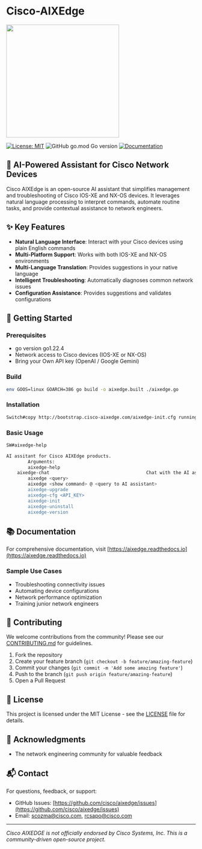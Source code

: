 # Cisco-AIXEdge

<img src="https://github.com/user-attachments/assets/3ad32655-d8e6-47ba-9bf8-0c3f2564912b" width="300" height="300">

[![License: MIT](https://img.shields.io/badge/License-MIT-yellow.svg)](https://opensource.org/licenses/MIT)
![GitHub go.mod Go version](https://img.shields.io/github/go-mod/go-version/Cisco-AIXEdge/Cisco-AIXEdge)
[![Documentation](https://img.shields.io/badge/docs-latest-brightgreen.svg)](https://aixedge.readthedocs.io)

## 🤖 AI-Powered Assistant for Cisco Network Devices

Cisco AIXEdge is an open-source AI assistant that simplifies management and troubleshooting of Cisco IOS-XE and NX-OS devices. It leverages natural language processing to interpret commands, automate routine tasks, and provide contextual assistance to network engineers.

## ✨ Key Features

- **Natural Language Interface**: Interact with your Cisco devices using plain English commands
- **Multi-Platform Support**: Works with both IOS-XE and NX-OS environments
- **Multi-Language Translation**: Provides suggestions in your native language
- **Intelligent Troubleshooting**: Automatically diagnoses common network issues
- **Configuration Assistance**: Provides suggestions and validates configurations

## 🚀 Getting Started

### Prerequisites

- go version go1.22.4
- Network access to Cisco devices (IOS-XE or NX-OS)
- Bring your Own API key (OpenAI / Google Gemini)

### Build 
``` bash
env GOOS=linux GOARCH=386 go build -o aixedge.built ./aixedge.go
```

### Installation

```bash
Switch#copy http://bootstrap.cisco-aixedge.com/aixedge-init.cfg running-config
```

### Basic Usage

```bash
SW#aixedge-help

AI assitant for Cisco AIXEdge products.
        Arguments:
        aixedge-help                                                                    Presents options to run AI assistant
	aixedge-chat									Chat with the AI assitant
        aixedge <query>                                                                 Queries adressed to AI Assistant
        aixedge <show command> @ <query to AI assistant>                                AI Assistant helps with command's output
        aixedge-upgrade                                                                 Upgrades the AI Assistant to the latest version
        aixedge-cfg <API_KEY>                                                           Initial config of the script; Adds the OpenAI API key;
        aixedge-init                                                                    Initialization of AI assistant
        aixedge-uninstall                                                               Uninstall the AI assistant
        aixedge-version                                                                 Shows installed version
```

## 📚 Documentation

For comprehensive documentation, visit [https://aixedge.readthedocs.io](https://aixedge.readthedocs.io)

### Sample Use Cases

- Troubleshooting connectivity issues
- Automating device configurations
- Network performance optimization
- Training junior network engineers

## 🤝 Contributing

We welcome contributions from the community! Please see our [CONTRIBUTING.md](CONTRIBUTING.md) for guidelines.

1. Fork the repository
2. Create your feature branch (`git checkout -b feature/amazing-feature`)
3. Commit your changes (`git commit -m 'Add some amazing feature'`)
4. Push to the branch (`git push origin feature/amazing-feature`)
5. Open a Pull Request
      
## 📜 License

This project is licensed under the MIT License - see the [LICENSE](LICENSE) file for details.

## 🙏 Acknowledgments
- The network engineering community for valuable feedback

## 📬 Contact

For questions, feedback, or support:
- GitHub Issues: [https://github.com/cisco/aixedge/issues](https://github.com/cisco/aixedge/issues)
- Email: scozma@cisco.com, rcsapo@cisco.com

---

*Cisco AIXEDGE is not officially endorsed by Cisco Systems, Inc. This is a community-driven open-source project.*
